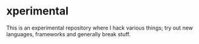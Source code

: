 # xperimental
This is an experimental repository where I hack various things; try out new languages, frameworks and generally break stuff.
